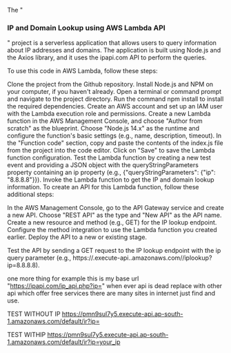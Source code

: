 The "<h3>IP and Domain Lookup using AWS Lambda API</h3>" project is a serverless application that allows users to query information about IP addresses and domains. The application is built using Node.js and the Axios library, and it uses the ipapi.com API to perform the queries.

To use this code in AWS Lambda, follow these steps:

Clone the project from the Github repository.
Install Node.js and NPM on your computer, if you haven't already.
Open a terminal or command prompt and navigate to the project directory.
Run the command npm install to install the required dependencies.
Create an AWS account and set up an IAM user with the Lambda execution role and permissions.
Create a new Lambda function in the AWS Management Console, and choose "Author from scratch" as the blueprint.
Choose "Node.js 14.x" as the runtime and configure the function's basic settings (e.g., name, description, timeout).
In the "Function code" section, copy and paste the contents of the index.js file from the project into the code editor.
Click on "Save" to save the Lambda function configuration.
Test the Lambda function by creating a new test event and providing a JSON object with the queryStringParameters property containing an ip property (e.g., {"queryStringParameters": {"ip": "8.8.8.8"}}).
Invoke the Lambda function to get the IP and domain lookup information.
To create an API for this Lambda function, follow these additional steps:

In the AWS Management Console, go to the API Gateway service and create a new API.
Choose "REST API" as the type and "New API" as the API name.
Create a new resource and method (e.g., GET) for the IP lookup endpoint.
Configure the method integration to use the Lambda function you created earlier.
Deploy the API to a new or existing stage.

Test the API by sending a GET request to the IP lookup endpoint with the ip query parameter (e.g., https://<API ID>.execute-api.<AWS Region>.amazonaws.com/<stage>/iplookup?ip=8.8.8.8).

one more thing for example this is my base url "https://ipapi.com/ip_api.php?ip=" when ever api is dead replace with other api which offer free services there are many sites in internet just find and use. 

TEST WITHOUT IP 
https://pmn9sul7y5.execute-api.ap-south-1.amazonaws.com/default/ir?ip=

TEST WITHIP
https://pmn9sul7y5.execute-api.ap-south-1.amazonaws.com/default/ir?ip=your_ip
